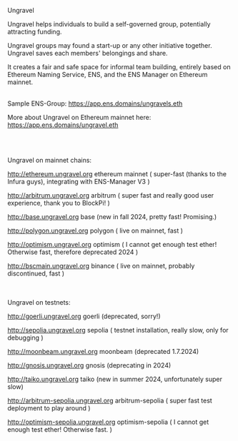 Ungravel


Ungravel helps individuals to build a self-governed group, potentially attracting funding.

Ungravel groups may found a start-up or any other initiative together.
Ungravel saves each members' belongings and share. 

It creates a fair and safe space for informal team building, entirely based on Ethereum Naming Service, ENS, and the ENS Manager on Ethereum mainnet.
<br><br>

Sample ENS-Group:  https://app.ens.domains/ungravels.eth

More about Ungravel on Ethereum mainnet here: https://app.ens.domains/ungravel.eth 

<br><br>

Ungravel on mainnet chains:

http://ethereum.ungravel.org ethereum mainnet          ( super-fast (thanks to the Infura guys), integrating with ENS-Manager V3 )

http://arbitrum.ungravel.org arbitrum                  ( super fast and really good user experience, thank you to BlockPi! )

http://base.ungravel.org base                          (new in fall 2024, pretty fast! Promising.)

http://polygon.ungravel.org polygon                    ( live on mainnet, fast )

http://optimism.ungravel.org optimism                  ( I cannot get enough test ether! Otherwise fast, therefore deprecated 2024 )

http://bscmain.ungravel.org binance                    ( live on mainnet, probably discontinued, fast )

<br><br>
Ungravel on testnets:

http://goerli.ungravel.org goerli                      (deprecated, sorry!)

http://sepolia.ungravel.org sepolia                    ( testnet installation, really slow, only for debugging )

http://moonbeam.ungravel.org moonbeam                  (deprecated 1.7.2024)

http://gnosis.ungravel.org gnosis                      (deprecating in 2024)

http://taiko.ungravel.org taiko                        (new in summer 2024, unfortunately super slow)

http://arbitrum-sepolia.ungravel.org arbitrum-sepolia  ( super fast test deployment to play around )

http://optimism-sepolia.ungravel.org optimism-sepolia  ( I cannot get enough test ether! Otherwise fast. )

<br><br>


<!---
pepihasenfuss/pepihasenfuss is a ✨ special ✨ repository because its `README.md` (this file) appears on your GitHub profile.
You can click the Preview link to take a look at your changes.
--->
